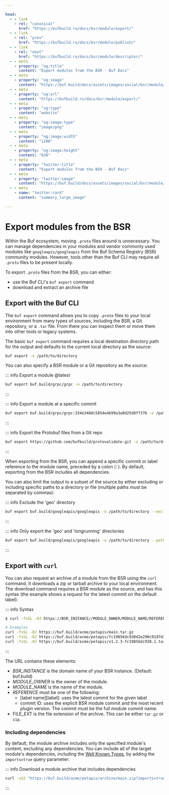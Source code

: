 ```yaml
---

head:
  - - link
    - rel: "canonical"
      href: "https://bufbuild.ru/docs/bsr/module/export/"
  - - link
    - rel: "prev"
      href: "https://bufbuild.ru/docs/bsr/module/publish/"
  - - link
    - rel: "next"
      href: "https://bufbuild.ru/docs/bsr/module/descriptor/"
  - - meta
    - property: "og:title"
      content: "Export modules from the BSR - Buf Docs"
  - - meta
    - property: "og:image"
      content: "https://buf.build/docs/assets/images/social/bsr/module/export.png"
  - - meta
    - property: "og:url"
      content: "https://bufbuild.ru/docs/bsr/module/export/"
  - - meta
    - property: "og:type"
      content: "website"
  - - meta
    - property: "og:image:type"
      content: "image/png"
  - - meta
    - property: "og:image:width"
      content: "1200"
  - - meta
    - property: "og:image:height"
      content: "630"
  - - meta
    - property: "twitter:title"
      content: "Export modules from the BSR - Buf Docs"
  - - meta
    - property: "twitter:image"
      content: "https://buf.build/docs/assets/images/social/bsr/module/export.png"
  - - meta
    - name: "twitter:card"
      content: "summary_large_image"

---
```


# Export modules from the BSR

Within the Buf ecosystem, moving `.proto` files around is unnecessary. You can manage dependencies in your modules and vendor commonly used modules like `googleapis/googleapis` from the Buf Schema Registry (BSR) community modules. However, tools other than the Buf CLI may require all `.proto` files to be present locally.

To export `.proto` files from the BSR, you can either:

- use the Buf CLI's `buf export` command
- download and extract an archive file

## Export with the Buf CLI

The `buf export` command allows you to copy `.proto` files to your local environment from many types of sources, including the BSR, a Git repository, or a `.tar` file. From there you can inspect them or move them into other tools or legacy systems.

The basic `buf export` command requires a local destination directory path for the output and defaults to the current local directory as the source:

```sh
buf export -o /path/to/directory
```

You can also specify a BSR module or a Git repository as the source:

::: info Export a module @latest

```sh
buf export buf.build/grpc/grpc -o /path/to/directory
```

:::

::: info Export a module at a specific commit

```sh
buf export buf.build/grpc/grpc:334e348dc5854e4b99a3a0d25d8ff376 -o /path/to/directory
```

:::

::: info Export the Protobuf files from a Git repo

```sh
buf export https://github.com/bufbuild/protovalidate.git -o /path/to/directory
```

:::

When exporting from the BSR, you can append a specific commit or label reference to the module name, preceded by a colon (`:`). By default, exporting from the BSR includes all dependencies.

You can also limit the output to a subset of the source by either excluding or including specific paths to a directory or file (multiple paths must be separated by commas):

::: info Exclude the 'geo' directory

```sh
buf export buf.build/googleapis/googleapis -o /path/to/directory --exclude-path google/geo
```

:::

::: info Only export the 'geo' and 'longrunning' directories

```sh
buf export buf.build/googleapis/googleapis -o /path/to/directory --path google/geo,google/longrunning
```

:::

## Export with `curl`

You can also request an archive of a module from the BSR using the `curl` command. It downloads a zip or tarball archive to your local environment. The download command requires a BSR module as the source, and has this syntax (the example shows a request for the latest commit on the default label):

::: info Syntax

```bash
$ curl -fsSL -OJ https://BSR_INSTANCE//MODULE_OWNER/MODULE_NAME/REFERENCE.FILE_EXT

# Examples
curl -fsSL -OJ https://buf.build/acme/petapis/main.tar.gz
curl -fsSL -OJ https://buf.build/acme/petapis/fc19856dc93042e290c9197d39a2beca.tar.gz
curl -fsSL -OJ https://buf.build/acme/petapis/v1.2.3-fc19856dc930.1.tar.gz
```

:::

The URL contains these elements:

- _BSR_INSTANCE_ is the domain name of your BSR instance. (Default: buf.build)
- _MODULE_OWNER_ is the owner of the module.
- _MODULE_NAME_ is the name of the module.
- _REFERENCE_ must be one of the following:
  - \[label name\]\[label\]: uses the latest commit for the given label
  - commit ID: uses the explicit BSR module commit and the most recent plugin version. The commit must be the full module commit name.
- FILE_EXT is the file extension of the archive. This can be either `tar.gz` or `zip`.

### Including dependencies

By default, the module archive includes only the specified module's content, excluding any dependencies. You can include all of the target module's dependencies, including the [Well Known Types](https://protobuf.com/docs/descriptors#standard-imports), by adding the `imports=true` query parameter:

::: info Download a module archive that includes dependencies

```sh
curl -sOJ "https://buf.build/acme/petapis/archive/main.zip?imports=true"
```

:::
